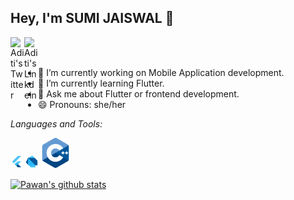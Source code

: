 ## Hey, I'm SUMI JAISWAL 👋


<a href="https://twitter.com/quarantinedsumi">
  <img align="left" alt="Aditi's Twitter" width="22px" src="https://cdn.jsdelivr.net/npm/simple-icons@v3/icons/twitter.svg" />
</a>
<a href="https://www.linkedin.com/in/sumi-jaiswal-678798191/">
  <img align="left" alt="Aditi's Linkdein" width="22px" src="https://cdn.jsdelivr.net/npm/simple-icons@v3/icons/linkedin.svg" />
</a>


<br/>
<br/>



- 🔭 I’m currently working on Mobile Application development.
- 🌱 I’m currently learning Flutter.
- 💬 Ask me about Flutter or frontend development.
- 😄 Pronouns: she/her



*Languages and Tools:*  

<code><img height="20" src="https://raw.githubusercontent.com/github/explore/80688e429a7d4ef2fca1e82350fe8e3517d3494d/topics/flutter/flutter.png"></code>
<code><img height="20" src="https://raw.githubusercontent.com/github/explore/80688e429a7d4ef2fca1e82350fe8e3517d3494d/topics/dart/dart.png"></code>
<code><img height="48" src="https://raw.githubusercontent.com/github/explore/80688e429a7d4ef2fca1e82350fe8e3517d3494d/topics/cpp/cpp.png"></code>


<a href="https://github.com/jaissumi1402">
 <img align="center" src="https://github-readme-stats.vercel.app/api?username=jaissumi1402&show_icons=true&theme=light&line_height=27" alt="Pawan's github stats"/>
</a>

<div align="center">

</div>


